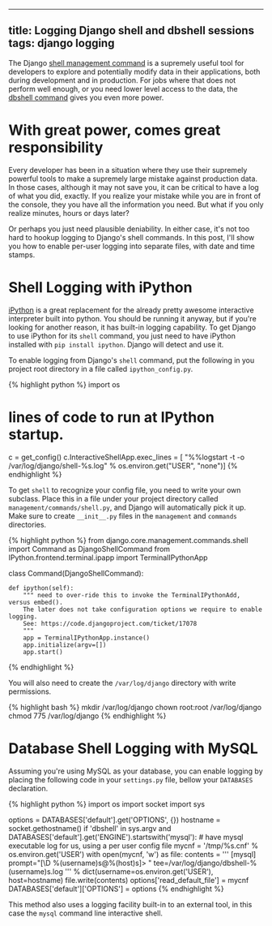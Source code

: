 
---

title: Logging Django shell and dbshell sessions
tags: django logging
---

The Django [shell management command](https://docs.djangoproject.com/en/dev/ref/django-admin/#shell) is a supremely useful tool for developers to explore and potentially modify data in their applications, both during development and in production. For jobs where that does not perform well enough, or you need lower level access to the data, the [dbshell command](https://docs.djangoproject.com/en/dev/ref/django-admin/#dbshell) gives you even more power.

# With great power, comes great responsibility

Every developer has been in a situation where they use their supremely powerful tools to make a supremely large mistake against production data. In those cases, although it may not save you, it can be critical to have a log of what you did, exactly. If you realize your mistake while you are in front of the console, they you have all the information you need. But what if you only realize minutes, hours or days later?

Or perhaps you just need plausible deniability. In either case, it's not too hard to hookup logging to Django's shell commands. In this post, I'll show you how to enable per-user logging into separate files, with date and time stamps.

# Shell Logging with iPython

[iPython](http://ipython.org/download.html) is a great replacement for the already pretty awesome interactive interpreter built into python. You should be running it anyway, but if you're looking for another reason, it has built-in logging capability. To get Django to use iPython for its `shell` command, you just need to have iPython installed with `pip install ipython`. Django will detect and use it.

To enable logging from Django's `shell` command, put the following in you project root directory in a file called `ipython_config.py`.

{% highlight python %}
import os

# lines of code to run at IPython startup.
c = get_config()
c.InteractiveShellApp.exec_lines = [
        "%%logstart -t -o /var/log/django/shell-%s.log" % os.environ.get("USER", "none")]
{% endhighlight %}

To get `shell` to recognize your config file, you need to write your own subclass. Place this in a file under your project directory called `management/commands/shell.py`, and Django will automatically pick it up. Make sure to create `__init__.py` files in the `management` and `commands` directories.

{% highlight python %}
from django.core.management.commands.shell import Command as DjangoShellCommand
from IPython.frontend.terminal.ipapp import TerminalIPythonApp

class Command(DjangoShellCommand):

    def ipython(self):
        """ need to over-ride this to invoke the TerminalIPythonAdd, versus embed().
        The later does not take configuration options we require to enable logging.
        See: https://code.djangoproject.com/ticket/17078
        """
        app = TerminalIPythonApp.instance()
        app.initialize(argv=[])
        app.start()
{% endhighlight %}

You will also need to create the `/var/log/django` directory with write permissions.

{% highlight bash %}
mkdir /var/log/django
chown root:root /var/log/django
chmod 775 /var/log/django
{% endhighlight %}

# Database Shell Logging with MySQL

Assuming you're using MySQL as your database, you can enable logging by placing the following code in your `settings.py` file, bellow your `DATABASES` declaration.

{% highlight python %}
import os
import socket
import sys

options = DATABASES['default'].get('OPTIONS', {})
hostname = socket.gethostname()
if 'dbshell' in sys.argv and DATABASES['default'].get('ENGINE').startswith('mysql'):
    # have mysql executable log for us, using a per user config file
    mycnf = '/tmp/%s.cnf' % os.environ.get('USER')
    with open(mycnf, 'w') as file:
        contents = '''
[mysql]
prompt="[\D %(username)s@%(host)s]> "
tee=/var/log/django/dbshell-%(username)s.log
''' % dict(username=os.environ.get('USER'), host=hostname)
        file.write(contents)
    options['read_default_file'] = mycnf
DATABASES['default']['OPTIONS'] = options
{% endhighlight %}

This method also uses a logging facility built-in to an external tool, in this case the `mysql` command line interactive shell.
